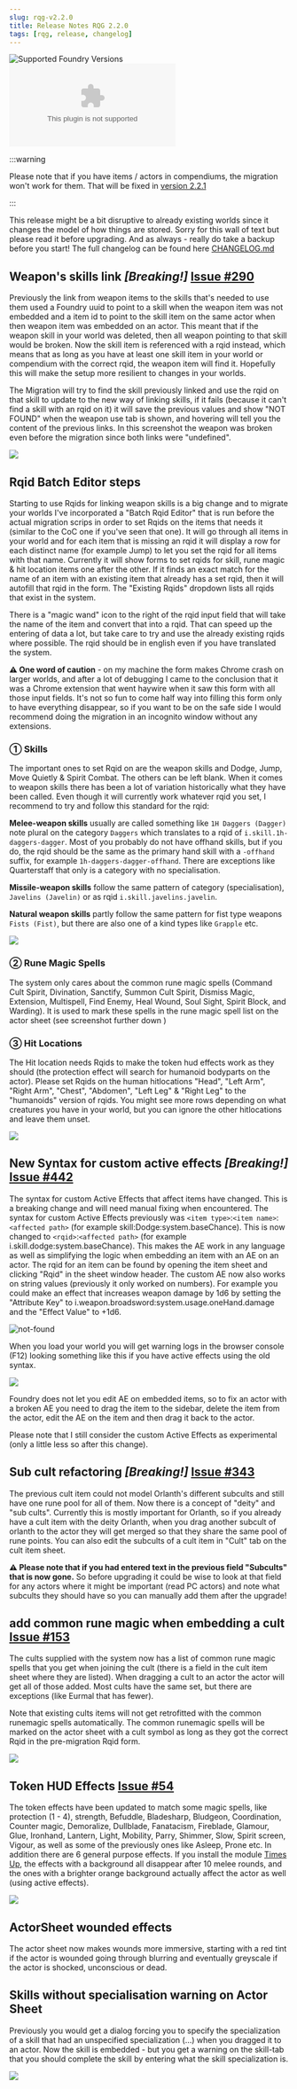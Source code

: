 ```yaml
---
slug: rqg-v2.2.0
title: Release Notes RQG 2.2.0
tags: [rqg, release, changelog]
---
```


![Supported Foundry Versions](https://img.shields.io/endpoint?url=https://foundryshields.com/version?url=https://github.com/sun-dragon-cult/fvtt-system-rqg/releases/download/v2.2.0/system.json)
![Download Count](https://img.shields.io/github/downloads/sun-dragon-cult/fvtt-system-rqg/v2.2.0/rqg.zip)

:::warning

Please note that if you have items / actors in compendiums, the migration won't work for them. That
will be fixed in [version 2.2.1](/release-notes/rqg-v2.2.1)

:::

This release might be a bit disruptive to already existing worlds since it changes the model of how
things are stored. Sorry for this wall of text but please read it before upgrading. And as always -
really do take a backup before you start! The full changelog can be found here
[CHANGELOG.md](https://github.com/sun-dragon-cult/fvtt-system-rqg/blob/main/CHANGELOG.md)

## Weapon's skills link _[Breaking!]_ [Issue #290](https://github.com/sun-dragon-cult/fvtt-system-rqg/issues/290)

Previously the link from weapon items to the skills that's needed to use them used a Foundry uuid to
point to a skill when the weapon item was not embedded and a item id to point to the skill item on
the same actor when then weapon item was embedded on an actor. This meant that if the weapon skill
in your world was deleted, then all weapon pointing to that skill would be broken. Now the skill
item is referenced with a rqid instead, which means that as long as you have at least one skill item
in your world or compendium with the correct rqid, the weapon item will find it. Hopefully this will
make the setup more resilient to changes in your worlds.

The Migration will try to find the skill previously linked and use the rqid on that skill to update
to the new way of linking skills, if it fails (because it can't find a skill with an rqid on it) it
will save the previous values and show "NOT FOUND" when the weapon use tab is shown, and hovering
will tell you the content of the previous links. In this screenshot the weapon was broken even
before the migration since both links were "undefined".

![](not-found-weapon-skill-link.png)

## Rqid Batch Editor steps

Starting to use Rqids for linking weapon skills is a big change and to migrate your worlds I've
incorporated a "Batch Rqid Editor" that is run before the actual migration scrips in order to set
Rqids on the items that needs it (similar to the CoC one if you've seen that one). It will go
through all items in your world and for each item that is missing an rqid it will display a row for
each distinct name (for example Jump) to let you set the rqid for all items with that name.
Currently it will show forms to set rqids for skill, rune magic & hit location items one after the
other. If it finds an exact match for the name of an item with an existing item that already has a
set rqid, then it will autofill that rqid in the form. The "Existing Rqids" dropdown lists all rqids
that exist in the system.

There is a "magic wand" icon to the right of the rqid input field that will take the name of the
item and convert that into a rqid. That can speed up the entering of data a lot, but take care to
try and use the already existing rqids where possible. The rqid should be in english even if you
have translated the system.

**⚠ One word of caution** - on my machine the form makes Chrome crash on larger worlds, and after a
lot of debugging I came to the conclusion that it was a Chrome extension that went haywire when it
saw this form with all those input fields. It's not so fun to come half way into filling this form
only to have everything disappear, so if you want to be on the safe side I would recommend doing the
migration in an incognito window without any extensions.

### ① Skills

The important ones to set Rqid on are the weapon skills and Dodge, Jump, Move Quietly & Spirit
Combat. The others can be left blank. When it comes to weapon skills there has been a lot of
variation historically what they have been called. Even though it will currently work whatever rqid
you set, I recommend to try and follow this standard for the rqid:

**Melee-weapon skills** usually are called something like `1H Daggers (Dagger)` note plural on the
category `Daggers` which translates to a rqid of `i.skill.1h-daggers-dagger`. Most of you probably
do not have offhand skills, but if you do, the rqid should be the same as the primary hand skill
with a `-offhand` suffix, for example `1h-daggers-dagger-offhand`. There are exceptions like
Quarterstaff that only is a category with no specialisation.

**Missile-weapon skills** follow the same pattern of category (specialisation), `Javelins (Javelin)`
or as rqid `i.skill.javelins.javelin`.

**Natural weapon skills** partly follow the same pattern for fist type weapons `Fists (Fist)`, but
there are also one of a kind types like `Grapple` etc.

![](weapon-skill-rqids.png)

### ② Rune Magic Spells

The system only cares about the common rune magic spells (Command Cult Spirit, Divination, Sanctify,
Summon Cult Spirit, Dismiss Magic, Extension, Multispell, Find Enemy, Heal Wound, Soul Sight, Spirit
Block, and Warding). It is used to mark these spells in the rune magic spell list on the actor sheet
(see screenshot further down )

### ③ Hit Locations

The Hit location needs Rqids to make the token hud effects work as they should (the protection
effect will search for humanoid bodyparts on the actor). Please set Rqids on the human hitlocations
"Head", "Left Arm", "Right Arm", "Chest", "Abdomen", "Left Leg" & "Right Leg" to the "humanoids"
version of rqids. You might see more rows depending on what creatures you have in your world, but
you can ignore the other hitlocations and leave them unset.

![](hit-location-rqids.png)

## New Syntax for custom active effects _[Breaking!]_ [Issue #442](https://github.com/sun-dragon-cult/fvtt-system-rqg/issues/442)

The syntax for custom Active Effects that affect items have changed. This is a breaking change and
will need manual fixing when encountered. The syntax for custom Active Effects previously was
`<item type>`:`<item name>`:`<affected path>` (for example skill:Dodge:system.baseChance). This is
now changed to `<rqid>`:`<affected path>` (for example i.skill.dodge:system.baseChance). This makes
the AE work in any language as well as simplifying the logic when embedding an item with an AE on an
actor. The rqid for an item can be found by opening the item sheet and clicking "Rqid" in the sheet
window header. The custom AE now also works on string values (previously it only worked on numbers).
For example you could make an effect that increases weapon damage by 1d6 by setting the "Attribute
Key" to i.weapon.broadsword:system.usage.oneHand.damage and the "Effect Value" to +1d6.

![not-found](string-active-effect.png)

When you load your world you will get warning logs in the browser console (F12) looking something
like this if you have active effects using the old syntax.

![](old-ae-warning.png)

Foundry does not let you edit AE on embedded items, so to fix an actor with a broken AE you need to
drag the item to the sidebar, delete the item from the actor, edit the AE on the item and then drag
it back to the actor.

Please note that I still consider the custom Active Effects as experimental (only a little less so
after this change).

## Sub cult refactoring _[Breaking!]_ [Issue #343](https://github.com/sun-dragon-cult/fvtt-system-rqg/issues/343)

The previous cult item could not model Orlanth's different subcults and still have one rune pool for
all of them. Now there is a concept of "deity" and "sub cults". Currently this is mostly important
for Orlanth, so if you already have a cult item with the deity Orlanth, when you drag another
subcult of orlanth to the actor they will get merged so that they share the same pool of rune
points. You can also edit the subcults of a cult item in "Cult" tab on the cult item sheet.

**⚠ Please note that if you had entered text in the previous field "Subcults" that is now gone.**
So before upgrading it could be wise to look at that field for any actors where it might be
important (read PC actors) and note what subcults they should have so you can manually add them
after the upgrade!

## add common rune magic when embedding a cult [Issue #153](https://github.com/sun-dragon-cult/fvtt-system-rqg/issues/153)

The cults supplied with the system now has a list of common rune magic spells that you get when
joining the cult (there is a field in the cult item sheet where they are listed). When dragging a
cult to an actor the actor will get all of those added. Most cults have the same set, but there are
exceptions (like Eurmal that has fewer).

Note that existing cults items will not get retrofitted with the common runemagic spells
automatically. The common runemagic spells will be marked on the actor sheet with a cult symbol as
long as they got the correct Rqid in the pre-migration Rqid form.

![](common-rune-magic-marks.png)

## Token HUD Effects [Issue #54](https://github.com/sun-dragon-cult/fvtt-system-rqg/issues/54)

The token effects have been updated to match some magic spells, like protection (1 - 4), strength,
Befuddle, Bladesharp, Bludgeon, Coordination, Counter magic, Demoralize, Dullblade, Fanatacism,
Fireblade, Glamour, Glue, Ironhand, Lantern, Light, Mobility, Parry, Shimmer, Slow, Spirit screen,
Vigour, as well as some of the previously ones like Asleep, Prone etc. In addition there are 6
general purpose effects. If you install the module
[Times Up](https://foundryvtt.com/packages/times-up), the effects with a background all disappear
after 10 melee rounds, and the ones with a brighter orange background actually affect the actor as
well (using active effects).

![](token-effects.png)

## ActorSheet wounded effects

The actor sheet now makes wounds more immersive, starting with a red tint if the actor is wounded
going through blurring and eventually greyscale if the actor is shocked, unconscious or dead.

## Skills without specialisation warning on Actor Sheet

Previously you would get a dialog forcing you to specify the specialization of a skill that had an
unspecified specialization (...) when you dragged it to an actor. Now the skill is embedded - but
you get a warning on the skill-tab that you should complete the skill by entering what the skill
specialization is.

![](skill-specialization-warning.png)
